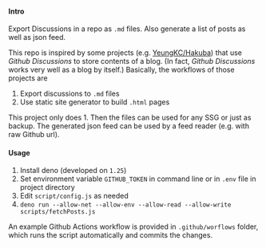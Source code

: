 #### Intro

Export Discussions in a repo as `.md` files. Also generate a list of posts as well as json feed.

This repo is inspired by some projects (e.g. [YeungKC/Hakuba](https://github.com/YeungKC/Hakuba)) that use *Github Discussions* to store contents of a blog. (In fact, *Github Discussions* works very well as a blog by itself.) Basically, the workflows of those projects are

1. Export discussions to `.md` files
2. Use static site generator to build `.html` pages

This project only does 1. Then the files can be used for any SSG or just as backup. The generated json feed can be used by a feed reader (e.g. with raw Github url).

#### Usage

1. Install deno (developed on `1.25`)
2. Set environment variable `GITHUB_TOKEN` in command line or in `.env` file in project directory 
3. Edit `script/config.js` as needed
4. `deno run --allow-net --allow-env --allow-read --allow-write scripts/fetchPosts.js`

An example Github Actions workflow is provided in `.github/worflows` folder, which runs the script automatically and commits the changes.